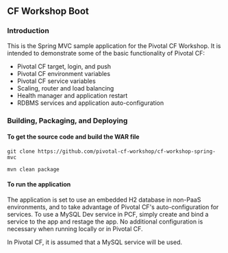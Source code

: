 ## CF Workshop Boot

### Introduction

This is the Spring MVC sample application for the Pivotal CF Workshop.
It is intended to demonstrate some of the basic functionality of Pivotal
CF:

 * Pivotal CF target, login, and push
 * Pivotal CF environment variables
 * Pivotal CF service variables
 * Scaling, router and load balancing
 * Health manager and application restart
 * RDBMS services and application auto-configuration

### Building, Packaging, and Deploying

#### To get the source code and build the WAR file


    git clone https://github.com/pivotal-cf-workshop/cf-workshop-spring-mvc

    mvn clean package

#### To run the application

The application is set to use an embedded H2 database in non-PaaS environments,
and to take advantage of Pivotal CF's auto-configuration for services.  To use
a MySQL Dev service in PCF, simply create and bind a service to the app and 
restage the app.  No additional configuration is necessary when running locally 
or in Pivotal CF.

In Pivotal CF, it is assumed that a MySQL service will be used.

